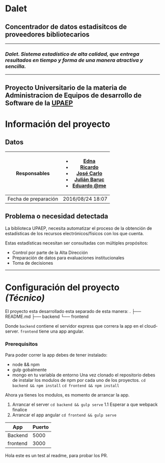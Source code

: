 # Dalet
## **Concentrador de datos estadisitcos de proveedores bibliotecarios**
--------------------------

### *Dalet. Sistema estadístico de alta calidad, que entrega resultados en tiempo y forma de una manera atractiva y sencilla.*
----------------------------------------

Proyecto Universitario de la materia de **Administracion de Equipos de desarrollo de Software**
de la [UPAEP](www.upaep.mx)
-----------------------------------

# Información del proyecto
## Datos
Responsables | <ul><li>[Edna](https://github.com/)</li><li>[Ricardo](https://github.com/ricardo-sosa-alvarado)</li><li>[José Carlo](https://github.com/jcguha)</li><li>[Julián Baruc](https://github.com/baruc7)</li><li>[Eduardo @me](https://github.com/eduardosanzb)</li></ul>
----- | ------
Fecha de preparación | 2016/08/24 18:07

## Problema o necesidad detectada
La biblioteca UPAEP, necesita automatizar el proceso de la obtención de estadísticas de los recursos electrónicos/físicos con los que cuenta.

Estas estadísticas necesitan ser consultadas con múltiples propósitos:
* Control por parte de la Alta Dirección
* Preparación de datos para evaluaciones institucionales
* Toma de decisiones

-------------------------------
# Configuración del proyecto *(Técnico)*
El proyecto esta desarrollado esta separado de esta manera:
.
 ├── README.md
├── backend
└── frontend

Donde `backend` contiene el servidor express que correra la app en el cloud-server.
`frontend` tiene una app angular.

### Prerequisitos
Para poder correr la app debes de tener instalado:
* node && npm
* gulp gobalmente
* mongo en tu variabla de entorno
 Una vez clonado el repositorio debes de instalar los modulos de npm por cada uno de los proyectos.
`cd backend && npm install`
`cd frontend && npm install`

Ahora ya tienes los modulos, es momento de arrancar la app.
1. Arrancar el server `cd backend && gulp serve`
    1.1 Esperar a que webpack finalice
2. Arrancar el app angular `cd frontend && gulp serve`

App | Puerto
--- | ---
Backend | 5000
frontend | 3000


Hola este es un test al readme, para probar los PR.
